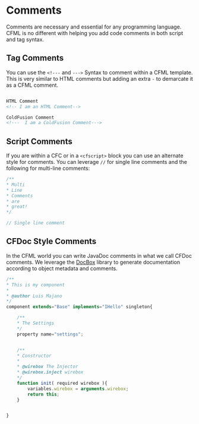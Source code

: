 # Comments

Comments are necessary and essential for any programming language.  CFML is no different with helping you add code comments in both script and tag syntax.


## Tag Comments

You can use the `<!---` and `--->` Syntax to comment within a CFML template. This is very similar to HTML comments but adding an extra `-` to demarcate it as a CFML comment.


```html

HTML Comment
<!-- I am an HTML Comment-->

ColdFusion Comment
<!---  I am a ColdFusion Comment--->

```

## Script Comments

If you are within a CFC or in a `<cfscript>` block you can use an alternate style for comments.  You can leverage `//` for single line comments and the following for multi-line comments:

```js
/**
* Multi 
* Line
* Comments
* are
* great!
*/

// Single line comment
```

## CFDoc Style Comments

In the CFML world you can write JavaDoc comments in what we call CFDoc comments.  We leverage the [DocBox](https://github.com/Ortus-Solutions/DocBox) library to generate documentation according to object metadata and comments.

```js
/**
* This is my component
* 
* @author Luis Majano
*/
component extends="Base" implements="IHello" singleton{

    /**
    * The Settings
    */
    property name="settings";


    /**
    * Constructor
    *
    * @wirebox The Injector
    * @wirebox.inject wirebox
    */
    function init( required wirebox ){
        variables.wirebox = arguments.wirebox;
        return this;
    }


}
```

